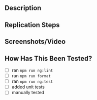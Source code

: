 ## Description

<!-- Summary of the changes -->

## Replication Steps

<!-- Step by step instructions to replicate -->

## Screenshots/Video

<!--  Any screenshots or video of changes  -->

## How Has This Been Tested?

- [ ] ran `npm run ng:lint`
- [ ] ran `npm run format`
- [ ] ran `npm run ng:test`
- [ ] added unit tests
- [ ] manually tested
